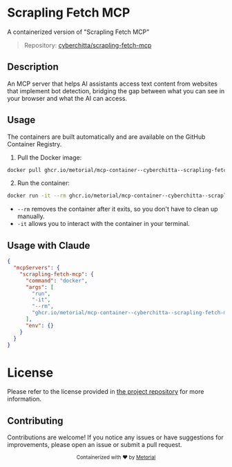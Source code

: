 
# Scrapling Fetch MCP

A containerized version of "Scrapling Fetch MCP"

> Repository: [cyberchitta/scrapling-fetch-mcp](https://github.com/cyberchitta/scrapling-fetch-mcp)

## Description

An MCP server that helps AI assistants access text content from websites that implement bot detection, bridging the gap between what you can see in your browser and what the AI can access.


## Usage

The containers are built automatically and are available on the GitHub Container Registry.

1. Pull the Docker image:

```bash
docker pull ghcr.io/metorial/mcp-container--cyberchitta--scrapling-fetch-mcp--scrapling-fetch-mcp
```

2. Run the container:

```bash
docker run -it --rm ghcr.io/metorial/mcp-container--cyberchitta--scrapling-fetch-mcp--scrapling-fetch-mcp 
```

- `--rm` removes the container after it exits, so you don't have to clean up manually.
- `-it` allows you to interact with the container in your terminal.



## Usage with Claude

```json
{
  "mcpServers": {
    "scrapling-fetch-mcp": {
      "command": "docker",
      "args": [
        "run",
        "-it",
        "--rm",
        "ghcr.io/metorial/mcp-container--cyberchitta--scrapling-fetch-mcp--scrapling-fetch-mcp"
      ],
      "env": {}
    }
  }
}
```

# License

Please refer to the license provided in [the project repository](https://github.com/cyberchitta/scrapling-fetch-mcp) for more information.

## Contributing

Contributions are welcome! If you notice any issues or have suggestions for improvements, please open an issue or submit a pull request.

<div align="center">
  <sub>Containerized with ❤️ by <a href="https://metorial.com">Metorial</a></sub>
</div>
  